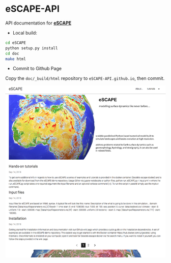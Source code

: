 # eSCAPE-API


API documentation for [**eSCAPE**](https://escape-model.github.io/)

+ Local build:

```bash
cd eSCAPE
python setup.py install
cd doc 
make html
```

+ Commit to Github Page

Copy the `doc/_build/html` repository to `eSCAPE-API.github.io`, then commit.

<div align="center">
    <img width=1000 src="https://github.com/Geodels/eSCAPE-hugo/blob/master/static/images/screen.png" alt="eSCAPE" title="eSCAPE Model"</img>
</div>
